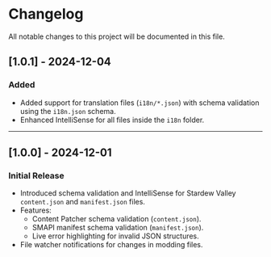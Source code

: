 # Changelog

All notable changes to this project will be documented in this file.

## [1.0.1] - 2024-12-04
### Added
- Added support for translation files (`i18n/*.json`) with schema validation using the `i18n.json` schema.
- Enhanced IntelliSense for all files inside the `i18n` folder.

---

## [1.0.0] - 2024-12-01
### Initial Release
- Introduced schema validation and IntelliSense for Stardew Valley `content.json` and `manifest.json` files.
- Features:
  - Content Patcher schema validation (`content.json`).
  - SMAPI manifest schema validation (`manifest.json`).
  - Live error highlighting for invalid JSON structures.
- File watcher notifications for changes in modding files.
